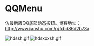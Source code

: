 # QQMenu
仿最新版QQ底部动态按钮。博客地址：http://www.jianshu.com/p/fcbd86d2b73a

![hdssh.gif](http://upload-images.jianshu.io/upload_images/1760489-0c5e5e4c1dfc26bf.gif?imageMogr2/auto-orient/strip)
![hdsxxxsh.gif](http://upload-images.jianshu.io/upload_images/1760489-3b49244b9c8ae716.gif?imageMogr2/auto-orient/strip)
